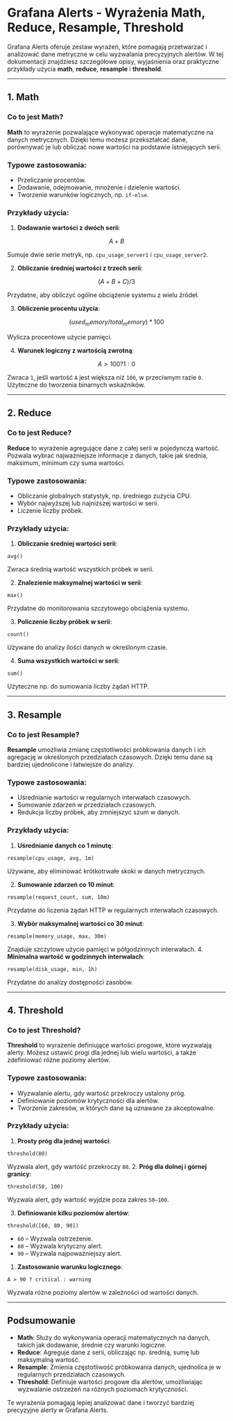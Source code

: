 # Grafana Alerts - Wyrażenia Math, Reduce, Resample, Threshold

  

Grafana Alerts oferuje zestaw wyrażeń, które pomagają przetwarzać i analizować dane metryczne w celu wyzwalania precyzyjnych alertów. W tej dokumentacji znajdziesz szczegółowe opisy, wyjaśnienia oraz praktyczne przykłady użycia **math**, **reduce**, **resample** i **threshold**.

---

## 1. Math

### Co to jest Math?

**Math** to wyrażenie pozwalające wykonywać operacje matematyczne na danych metrycznych. Dzięki temu możesz przekształcać dane, porównywać je lub obliczać nowe wartości na podstawie istniejących serii.

  
### Typowe zastosowania:

- Przeliczanie procentów.
- Dodawanie, odejmowanie, mnożenie i dzielenie wartości.
- Tworzenie warunków logicznych, np. `if-else`.

### Przykłady użycia:

1. **Dodawanie wartości z dwóch serii**:
```math
A + B
```

Sumuje dwie serie metryk, np. `cpu_usage_server1` i `cpu_usage_server2`.

2. **Obliczanie średniej wartości z trzech serii**:

```math
(A + B + C) / 3
```

Przydatne, aby obliczyć ogólne obciążenie systemu z wielu źródeł.

3. **Obliczenie procentu użycia**:

```math
(used_memory / total_memory) * 100
```

Wylicza procentowe użycie pamięci.

4. **Warunek logiczny z wartością zwrotną**:

```math
A > 100 ? 1 : 0
```

Zwraca `1`, jeśli wartość `A` jest większa niż `100`, w przeciwnym razie `0`. Użyteczne do tworzenia binarnych wskaźników.

  

---

  

## 2. Reduce

  ### Co to jest Reduce?

**Reduce** to wyrażenie agregujące dane z całej serii w pojedynczą wartość. Pozwala wybrać najważniejsze informacje z danych, takie jak średnia, maksimum, minimum czy suma wartości.

  ### Typowe zastosowania:

- Obliczanie globalnych statystyk, np. średniego zużycia CPU.
- Wybór najwyższej lub najniższej wartości w serii.
- Liczenie liczby próbek.
### Przykłady użycia:

1. **Obliczanie średniej wartości serii**:

```reduce
avg()
```

Zwraca średnią wartość wszystkich próbek w serii.

2. **Znalezienie maksymalnej wartości w serii**:

```reduce
max()
```

Przydatne do monitorowania szczytowego obciążenia systemu.

3. **Policzenie liczby próbek w serii**:

```reduce
count()
```

Używane do analizy ilości danych w określonym czasie.

4. **Suma wszystkich wartości w serii**:

```reduce
sum()
```

Użyteczne np. do sumowania liczby żądań HTTP.

---
## 3. Resample
### Co to jest Resample?

**Resample** umożliwia zmianę częstotliwości próbkowania danych i ich agregację w określonych przedziałach czasowych. Dzięki temu dane są bardziej ujednolicone i łatwiejsze do analizy.

### Typowe zastosowania:

- Uśrednianie wartości w regularnych interwałach czasowych.
- Sumowanie zdarzeń w przedziałach czasowych.
- Redukcja liczby próbek, aby zmniejszyć szum w danych.
### Przykłady użycia:

1. **Uśrednianie danych co 1 minutę**:

```resample
resample(cpu_usage, avg, 1m)
```

Używane, aby eliminować krótkotrwałe skoki w danych metrycznych.

2. **Sumowanie zdarzeń co 10 minut**:

```resample
resample(request_count, sum, 10m)
```

Przydatne do liczenia żądań HTTP w regularnych interwałach czasowych.

3. **Wybór maksymalnej wartości co 30 minut**:

```resample
resample(memory_usage, max, 30m)
```

Znajduje szczytowe użycie pamięci w półgodzinnych interwałach.
4. **Minimalna wartość w godzinnych interwałach**:

```resample
resample(disk_usage, min, 1h)
```

Przydatne do analizy dostępności zasobów.

---
## 4. Threshold

### Co to jest Threshold?

**Threshold** to wyrażenie definiujące wartości progowe, które wyzwalają alerty. Możesz ustawić progi dla jednej lub wielu wartości, a także zdefiniować różne poziomy alertów.
### Typowe zastosowania:

- Wyzwalanie alertu, gdy wartość przekroczy ustalony próg.
- Definiowanie poziomów krytyczności dla alertów.
- Tworzenie zakresów, w których dane są uznawane za akceptowalne.
### Przykłady użycia:

1. **Prosty próg dla jednej wartości**:

```threshold
threshold(80)
```

Wyzwala alert, gdy wartość przekroczy `80`.
2. **Próg dla dolnej i górnej granicy**:

```threshold
threshold(50, 100)
```

Wyzwala alert, gdy wartość wyjdzie poza zakres `50–100`.

3. **Definiowanie kilku poziomów alertów**:

```threshold
threshold([60, 80, 90])
```

- `60` – Wyzwala ostrzeżenie.
- `80` – Wyzwala krytyczny alert.
- `90` – Wyzwala najpoważniejszy alert.

1. **Zastosowanie warunku logicznego**:

```threshold
A > 90 ? critical : warning
```

Wyzwala różne poziomy alertów w zależności od wartości danych.

---
## Podsumowanie

- **Math**: Służy do wykonywania operacji matematycznych na danych, takich jak dodawanie, średnie czy warunki logiczne.
- **Reduce**: Agreguje dane z serii, obliczając np. średnią, sumę lub maksymalną wartość.
- **Resample**: Zmienia częstotliwość próbkowania danych, ujednolica je w regularnych przedziałach czasowych.
- **Threshold**: Definiuje wartości progowe dla alertów, umożliwiając wyzwalanie ostrzeżeń na różnych poziomach krytyczności.

Te wyrażenia pomagają lepiej analizować dane i tworzyć bardziej precyzyjne alerty w Grafana Alerts.